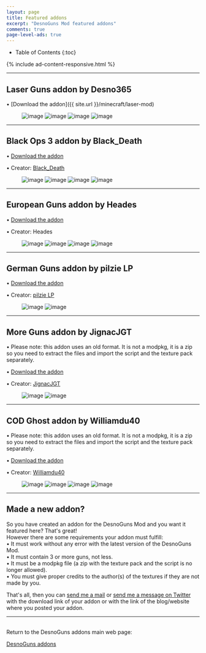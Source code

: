 ```yaml
---
layout: page
title: Featured addons
excerpt: "DesnoGuns Mod featured addons"
comments: true
page-level-ads: true
---
```


* Table of Contents
{:toc}

{% include ad-content-responsive.html %}

---

## Laser Guns addon by Desno365

• [Download the addon]({{ site.url }}/minecraft/laser-mod)

<figure class="half">
	<img src="{{ site.url }}/minecraft/laser-mod/images/laser-bazooka.jpeg" alt="image">
	<img src="{{ site.url }}/minecraft/laser-mod/images/laser-gun.jpeg" alt="image">
	<img src="{{ site.url }}/minecraft/laser-mod/images/laser-rail-gun.jpeg" alt="image">
	<img src="{{ site.url }}/minecraft/laser-mod/images/laser-guns-creative.jpeg" alt="image">
</figure>

---

## Black Ops 3 addon by Black_Death

• [Download the addon](http://www.minecraftforum.net/forums/minecraft-pocket-edition/mcpe-mods-tools/2625220-addon-black-ops-3-desnoguns-addon-bo3-guns-in)

• Creator: [Black_Death](https://twitter.com/Black_DeathPE)

<figure class="half">
	<img src="http://i.imgur.com/yg7UjWZ.png" alt="image">
	<img src="http://i.imgur.com/3RwDy3o.png" alt="image">
	<img src="http://i.imgur.com/cTsRoEk.png" alt="image">
	<img src="http://i.imgur.com/N4yUFw4.png" alt="image">
</figure>

---

## European Guns addon by Heades

• [Download the addon](http://al.ly/65Pf)

• Creator: Heades

<figure class="half">
	<img src="http://i.imgur.com/7eRx95c.jpg" alt="image">
	<img src="http://i.imgur.com/LOT9SX5.jpg" alt="image">
	<img src="http://i.imgur.com/xW5aDRh.jpg" alt="image">
	<img src="http://i.imgur.com/NisfA2C.jpg" alt="image">
</figure>

---

## German Guns addon by pilzie LP

• [Download the addon](http://mcpeuniverse.com/mods/germanguns-addon-for-desnoguns/)

• Creator: [pilzie LP](https://twitter.com/pilzieLP)

<figure class="half">
	<img src="http://i.imgur.com/LJivqfF.png" alt="image">
	<img src="http://i.imgur.com/DRSXxem.jpg" alt="image">
</figure>

---

## More Guns addon by JignacJGT

• Please note: this addon uses an old format. It is not a modpkg, it is a zip so you need to extract the files and import the script and the texture pack separately.

• [Download the addon](http://mcpeuniverse.com/mods/more-guns-addons-for-the-desnoguns-mod-2/)

• Creator: [JignacJGT](https://twitter.com/JignacJGT)

<figure class="half">
	<img src="http://i.imgur.com/TGDG9ed.png" alt="image">
	<img src="http://i.imgur.com/kmeUvxR.png" alt="image">
</figure>

---

## COD Ghost addon by Williamdu40

• Please note: this addon uses an old format. It is not a modpkg, it is a zip so you need to extract the files and import the script and the texture pack separately.

• [Download the addon](http://www.mediafire.com/download/enoc7fmlw8ys15s/Cod-ghost+v2.0.zip)

• Creator: [Williamdu40](https://twitter.com/Williamdu40)

<figure class="half">
	<img src="http://i.imgur.com/PRo41iL.jpg" alt="image">
	<img src="http://i.imgur.com/iD3rrwe.jpg" alt="image">
	<img src="http://i.imgur.com/lMwKDOV.jpg" alt="image">
	<img src="http://i.imgur.com/FLL3CuN.jpg" alt="image">
</figure>

---

## Made a new addon?

So you have created an addon for the DesnoGuns Mod and you want it featured here? That's great!<br>
However there are some requirements your addon must fulfill:<br>
• It must work without any error with the latest version of the DesnoGuns Mod.<br>
• It must contain 3 or more guns, not less.<br>
• It must be a modpkg file (a zip with the texture pack and the script is no longer allowed).<br>
• You must give proper credits to the author(s) of the textures if they are not made by you.

That's all, then you can <a href="mailto:{{ site.owner.email }}" title="Send a mail to {{ site.owner.name}}" target="_blank">send me a mail</a> or [send me a message on Twitter](https://twitter.com/desno365) with the download link of your addon or with the link of the blog/website where you posted your addon.

---

<br>Return to the DesnoGuns addons main web page:

<div markdown="0"><a href="{{ site.url }}/minecraft/desnoguns-mod/addons" class="btn">DesnoGuns addons</a></div>
